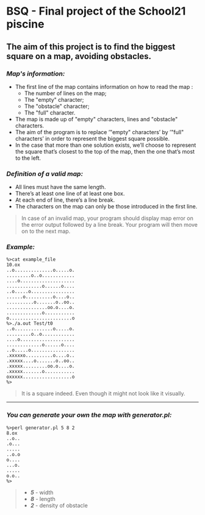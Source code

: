 # BSQ - Final project of the School21 piscine


## The aim of this project is to find the biggest square on a map, avoiding obstacles.

### ***Map's information:***
+ The first line of the map contains information on how to read the map :
  + The number of lines on the map;
  + The "empty" character;
  + The "obstacle" character;
  + The "full" character.
+ The map is made up of "empty" characters, lines and "obstacle" characters.
+ The aim of the program is to replace ’"empty" characters’ by ’"full" characters’ in order to represent the biggest square possible.
+ In the case that more than one solution exists, we’ll choose to represent the square that’s closest to the top of the map, then the one that’s most to the left.

### ***Definition of a valid map:***
+ All lines must have the same length.
+ There’s at least one line of at least one box.
+ At each end of line, there’s a line break.
+ The characters on the map can only be those introduced in the first line.

> In case of an invalid map, your program should display map error on the error output followed by a line break. Your program will then move on to the next map.

### ***Example:***
```
%>cat example_file
10.ox
..o..............o.....o.
.........o..o............
....o....................
.............o......o....
..o.....o................
......o..........o....o..
..........o.......o..oo..
...............oo.o....o.
.............o...........
o.......................o
%>./a.out Test/t0
..o..............o.....o.
.........o..o............
....o....................
.............o......o....
..o.....o................
.xxxxxo..........o....o..
.xxxxx....o.......o..oo..
.xxxxx.........oo.o....o.
.xxxxx.......o...........
oxxxxx..................o
%>
```
> It is a square indeed. Even though it might not look like it visually.

___


### ***You can generate your own the map with generator.pl:***
```
%>perl generator.pl 5 8 2
8.ox
..o..
.o...
.....
..o.o
o....
...o.
.....
o.o..
%>
```
> * ***5*** - width
> * ***8*** - length
> * ***2*** - density of obstacle

